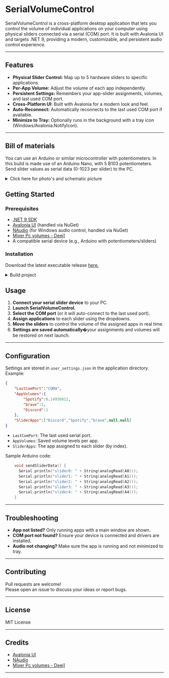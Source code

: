 # SerialVolumeControl

SerialVolumeControl is a cross-platform desktop application that lets you control the volume of individual applications on your computer using physical sliders connected via a serial (COM) port. It is built with Avalonia UI and targets .NET 9, providing a modern, customizable, and persistent audio control experience.

---

## Features

- **Physical Slider Control:** Map up to 5 hardware sliders to specific applications.
- **Per-App Volume:** Adjust the volume of each app independently.
- **Persistent Settings:** Remembers your app-slider assignments, volumes, and last used COM port.
- **Cross-Platform UI:** Built with Avalonia for a modern look and feel.
- **Auto-Reconnect:** Automatically reconnects to the last used COM port if available.
- **Minimize to Tray:** Optionally runs in the background with a tray icon (Windows/Avalonia.NotifyIcon).

---

## Bill of materials

You can use an Arduino or similar microcontroller with potentiometers. In this build is made use of an Arduino Nano, with 5 B103 potentiometers.
Send slider values as serial data (0-1023 per slider) to the PC.
<details><summary>Click here for photo's and schematic picture</summary><br>
<p align="center">
  <img src="docs/img/mixer-side.jpg" alt="Screenshot van mixer side" width="350"/>
  <img src="docs/img/mixer-front.jpg" alt="Screenshot van mixer front" width="296"/>
  <img src="docs/img/schematic.png" alt="Screenshot van mixer schematic" width="350"/>
</p>
</details>

## Getting Started

### Prerequisites

- [.NET 9 SDK](https://dotnet.microsoft.com/en-us/download/dotnet/9.0)
- [Avalonia UI](https://avaloniaui.net/) (handled via NuGet)
- [NAudio](https://github.com/naudio/NAudio) (for Windows audio control, handled via NuGet)
- [Mixer Pc volumes - Deej](https://www.thingiverse.com/thing:6548671)]
- A compatible serial device (e.g., Arduino with potentiometers/sliders)

### Installation

Download the latest executable release [here.](https://github.com/AlbertovanEckeveld/SerialVolumeControl/releases/)

<details><summary>Build project</summary><br>

	1. **Clone the repository:**

		```bash
		git clone https://github.com/AlbertovanEckeveld/SerialVolumeControl.git 
		cd SerialVolumeControl
		```

	2. **Restore dependencies:**
		```bash
			dotnet restore
		```

	3. **Build the project:**
		```bash
			dotnet build
		```
	4. **Run the application:**
		```bash
			dotnet run --project SerialVolumeControl
		``` 
</details>


## Usage

1. **Connect your serial slider device** to your PC.
2. **Launch SerialVolumeControl.**
3. **Select the COM port** (or it will auto-connect to the last used port).
4. **Assign applications** to each slider using the dropdowns.
5. **Move the sliders** to control the volume of the assigned apps in real time.
6. **Settings are saved automatically**�your assignments and volumes will be restored on next launch.

---

## Configuration

Settings are stored in `user_settings.json` in the application directory.  
Example:

```json
{
	"LastComPort":"COM4",
	"AppVolumes":{
		"Spotify":0.14956012,
		"brave":1,
		"Discord":1
	},
	"SliderApps":["Discord","Spotify","brave",null,null]
}
```

- `LastComPort`: The last used serial port.
- `AppVolumes`: Saved volume levels per app.
- `SliderApps`: The app assigned to each slider (by index).

Sample Arduino code:
```cpp
	void sendSliderData() {
	  Serial.println("slider0: " + String(analogRead(A0)));
	  Serial.println("slider1: " + String(analogRead(A1)));
	  Serial.println("slider2: " + String(analogRead(A2)));
	  Serial.println("slider3: " + String(analogRead(A3)));
	  Serial.println("slider4: " + String(analogRead(A4)));
	}
```

---


## Troubleshooting

- **App not listed?** Only running apps with a main window are shown.
- **COM port not found?** Ensure your device is connected and drivers are installed.
- **Audio not changing?** Make sure the app is running and not minimized to tray.

---

## Contributing

Pull requests are welcome!  
Please open an issue to discuss your ideas or report bugs.

---

## License

MIT License

---

## Credits

- [Avalonia UI](https://avaloniaui.net/)
- [NAudio](https://github.com/naudio/NAudio)
- [Mixer Pc volumes - Deej](https://www.thingiverse.com/thing:6548671)]

---